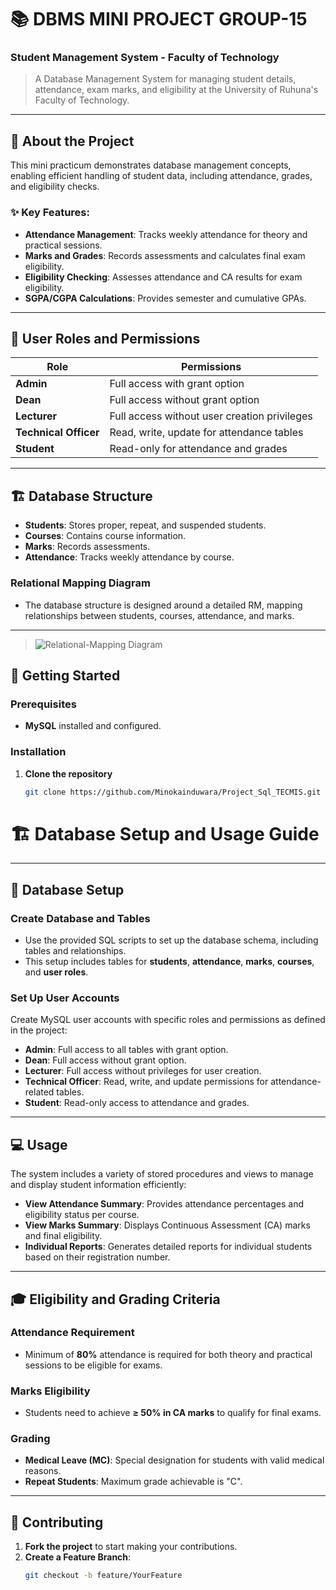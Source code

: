 # 📚 DBMS MINI PROJECT GROUP-15
### **Student Management System - Faculty of Technology**

> A Database Management System for managing student details, attendance, exam marks, and eligibility at the University of Ruhuna's Faculty of Technology.

---

## 🌟 About the Project

This mini practicum demonstrates database management concepts, enabling efficient handling of student data, including attendance, grades, and eligibility checks.

### ✨ Key Features:
- **Attendance Management**: Tracks weekly attendance for theory and practical sessions.
- **Marks and Grades**: Records assessments and calculates final exam eligibility.
- **Eligibility Checking**: Assesses attendance and CA results for exam eligibility.
- **SGPA/CGPA Calculations**: Provides semester and cumulative GPAs.

---

## 🔐 User Roles and Permissions
| Role               | Permissions                                                                                       |
|--------------------|---------------------------------------------------------------------------------------------------|
| **Admin**          | Full access with grant option                                                                     |
| **Dean**           | Full access without grant option                                                                  |
| **Lecturer**       | Full access without user creation privileges                                                      |
| **Technical Officer** | Read, write, update for attendance tables                                                  |
| **Student**        | Read-only for attendance and grades                                                               |

---

## 🏗 Database Structure

- **Students**: Stores proper, repeat, and suspended students.
- **Courses**: Contains course information.
- **Marks**: Records assessments.
- **Attendance**: Tracks weekly attendance by course.

### Relational Mapping Diagram
* The database structure is designed around a detailed RM, mapping relationships between students, courses, attendance, and marks.

---

> ![Relational-Mapping Diagram](https://github.com/Minokainduwara/Project_Sql_TECMIS/blob/main/Relational_mapping.jpg)

## 🚀 Getting Started

### Prerequisites
- **MySQL** installed and configured.

### Installation
1. **Clone the repository**
   ```bash
   git clone https://github.com/Minokainduwara/Project_Sql_TECMIS.git


# 🏗 Database Setup and Usage Guide

---

## 🚀 Database Setup

### Create Database and Tables
- Use the provided SQL scripts to set up the database schema, including tables and relationships.
- This setup includes tables for **students**, **attendance**, **marks**, **courses**, and **user roles**.

### Set Up User Accounts
Create MySQL user accounts with specific roles and permissions as defined in the project:
- **Admin**: Full access to all tables with grant option.
- **Dean**: Full access without grant option.
- **Lecturer**: Full access without privileges for user creation.
- **Technical Officer**: Read, write, and update permissions for attendance-related tables.
- **Student**: Read-only access to attendance and grades.

---

## 💻 Usage

The system includes a variety of stored procedures and views to manage and display student information efficiently:

- **View Attendance Summary**: Provides attendance percentages and eligibility status per course.
- **View Marks Summary**: Displays Continuous Assessment (CA) marks and final eligibility.
- **Individual Reports**: Generates detailed reports for individual students based on their registration number.

---

## 🎓 Eligibility and Grading Criteria

### Attendance Requirement
- Minimum of **80%** attendance is required for both theory and practical sessions to be eligible for exams.

### Marks Eligibility
- Students need to achieve **≥ 50% in CA marks** to qualify for final exams.

### Grading
- **Medical Leave (MC)**: Special designation for students with valid medical reasons.
- **Repeat Students**: Maximum grade achievable is "C".

---

## 🤝 Contributing

1. **Fork the project** to start making your contributions.
2. **Create a Feature Branch**:
   ```bash
   git checkout -b feature/YourFeature

